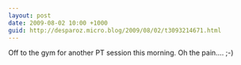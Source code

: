 ```yaml
---
layout: post
date: 2009-08-02 10:00 +1000
guid: http://desparoz.micro.blog/2009/08/02/t3093214671.html
---
```

Off to the gym for another PT session this morning. Oh the pain.... ;-)
